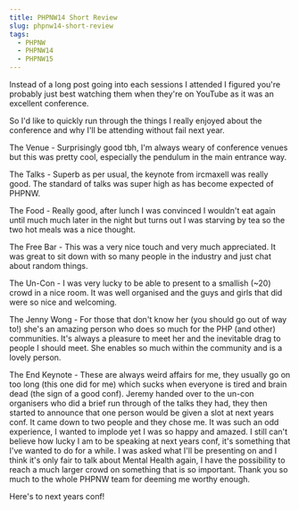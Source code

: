 ```yaml
---
title: PHPNW14 Short Review
slug: phpnw14-short-review
tags:
  - PHPNW
  - PHPNW14
  - PHPNW15
---
```

Instead of a long post going into each sessions I attended I figured you're probably just best watching them when they're on YouTube as it was an excellent conference.

So I'd like to quickly run through the things I really enjoyed about the conference and why I'll be attending without fail next year.

The Venue - Surprisingly good tbh, I'm always weary of conference venues but this was pretty cool, especially the pendulum in the main entrance way.

The Talks - Superb as per usual, the keynote from ircmaxell was really good. The standard of talks was super high as has become expected of PHPNW.

The Food - Really good, after lunch I was convinced I wouldn't eat again until much much later in the night but turns out I was starving by tea so the two hot meals was a nice thought.

The Free Bar - This was a very nice touch and very much appreciated. It was great to sit down with so many people in the industry and just chat about random things.

The Un-Con - I was very lucky to be able to present to a smallish (~20) crowd in a nice room. It was well organised and the guys and girls that did were so nice and welcoming.

The Jenny Wong - For those that don't know her (you should go out of way to!) she's an amazing person who does so much for the PHP (and other) communities. It's always a pleasure to meet her and the inevitable drag to people I should meet. She enables so much within the community and is a lovely person.

The End Keynote - These are always weird affairs for me, they usually go on too long (this one did for me) which sucks when everyone is tired and brain dead (the sign of a good conf). Jeremy handed over to the un-con organisers who did a brief run through of the talks they had, they then started to announce that one person would be given a slot at next years conf. It came down to two people and they chose me. It was such an odd experience, I wanted to implode yet I was so happy and amazed. I still can't believe how lucky I am to be speaking at next years conf, it's something that I've wanted to do for a while. I was asked what I'll be presenting on and I think it's only fair to talk about Mental Health again, I have the possibility to reach a much larger crowd on something that is so important. Thank you so much to the whole PHPNW team for deeming me worthy enough.

Here's to next years conf!

